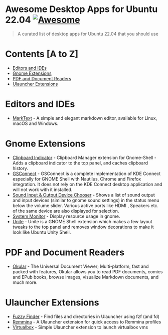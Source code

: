 # Awesome Desktop Apps for Ubuntu 22.04 [![Awesome](https://cdn.rawgit.com/sindresorhus/awesome/d7305f38d29fed78fa85652e3a63e154dd8e8829/media/badge.svg)](https://github.com/sindresorhus/awesome)
> A curated list of desktop apps for Ubuntu 22.04 that you should use

# Contents [A to Z]
- [Editors and IDEs](#editors-and-ides)
- [Gnome Extensions](#gnome-extensions)
- [PDF and Document Readers](#pdf-and-document-readers)
- [Ulauncher Extensions](#ulauncher-extensions)

# Editors and IDEs
- [MarkText](https://github.com/marktext/marktext) - A simple and elegant markdown editor, available for Linux, macOS and Windows.

# Gnome Extensions
- [Clipboard Indicator](https://extensions.gnome.org/extension/779/clipboard-indicator/) - Clipboard Manager extension for Gnome-Shell - Adds a clipboard indicator to the top panel, and caches clipboard history.
- [GSConnect](https://extensions.gnome.org/extension/1319/gsconnect/) - GSConnect is a complete implementation of KDE Connect especially for GNOME Shell with Nautilus, Chrome and Firefox integration. It does not rely on the KDE Connect desktop application and will not work with it installed.
- [Sound Input & Output Device Chooser](https://extensions.gnome.org/extension/906/sound-output-device-chooser/) - Shows a list of sound output and input devices (similar to gnome sound settings) in the status menu below the volume slider. Various active ports like HDMI , Speakers etc. of the same device are also displayed for selection. 
- [System Monitor](https://extensions.gnome.org/extension/1064/system-monitor/) - Display resource usage in gnome.
- [Unite](https://extensions.gnome.org/extension/1287/unite/) - Unite is a GNOME Shell extension which makes a few layout tweaks to the top panel and removes window decorations to make it look like Ubuntu Unity Shell.


# PDF and Document Readers
- [Okular](https://okular.kde.org/) - The Universal Document Viewer; Multi-platform, fast and packed with features, Okular allows you to read PDF documents, comics and EPub books, browse images, visualize Markdown documents, and much more.

# Ulauncher Extensions
- [Fuzzy Finder](https://github.com/hillaryychan/ulauncher-fzf) - Find files and directories in Ulauncher using fzf (and fd)
- [Remmina](https://github.com/noam09/ulauncher-remmina) - A Ulauncher extension for quick access to Remmina profiles
- [Virtualbox](https://github.com/luispabon/ulauncher-virtualbox) - Simple Ulauncher extension to launch virtualbox vms
